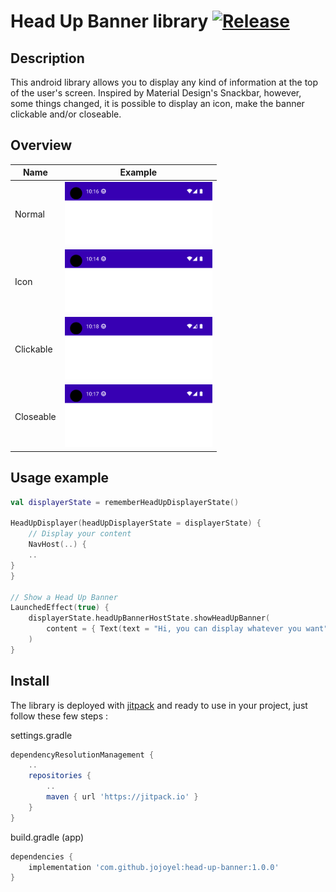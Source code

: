 # Head Up Banner library [![Release](https://jitpack.io/v/jojoyel/head-up-banner.svg)](https://jitpack.io/#jojoyel/head-up-banner)

## Description

This android library allows you to display any kind of information at the top of the user's screen.
Inspired by Material Design's Snackbar, however, some things changed, it is possible to display an
icon, make the banner clickable and/or closeable.

## Overview

| Name      | Example                                                          |
|-----------|------------------------------------------------------------------|
| Normal    | <img height="100" src="./manifest_res/overview_normal.gif" />    |
| Icon      | <img height="100" src="./manifest_res/overview_icon.gif" />      |
| Clickable | <img height="100" src="./manifest_res/overview_clickable.gif" /> |
| Closeable | <img height="100" src="./manifest_res/overview_closeable.gif" /> |

## Usage example

```kotlin
val displayerState = rememberHeadUpDisplayerState()

HeadUpDisplayer(headUpDisplayerState = displayerState) {
    // Display your content
    NavHost(..) {
    ..
}
}

// Show a Head Up Banner
LaunchedEffect(true) {
    displayerState.headUpBannerHostState.showHeadUpBanner(
        content = { Text(text = "Hi, you can display whatever you want") }
    )
}
```

## Install

The library is deployed with [jitpack](https://jitpack.io/#jojoyel/head-up-banner) and ready to use
in your project, just follow these few steps :

settings.gradle

```gradle
dependencyResolutionManagement {
    ..
    repositories {
        ..
        maven { url 'https://jitpack.io' }       
    }
}
```

build.gradle (app)

```gradle
dependencies {
    implementation 'com.github.jojoyel:head-up-banner:1.0.0'
}
```